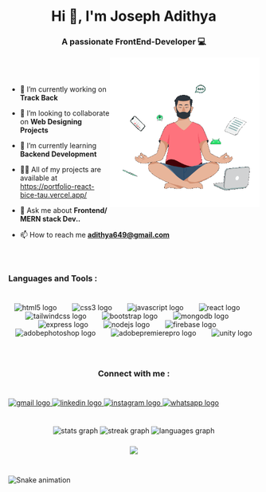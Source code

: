 <h1 align="center">Hi 👋, I'm Joseph Adithya</h1>

###

<h3 align="center">A passionate FrontEnd-Developer 💻</h3>


<img align="right" height="300" src="https://raw.githubusercontent.com/navishkadarshana/navishkadarshana/main/animation_500_l4ld57sp.gif"  />

###


<p align="left">

  <br></br>
  
- 🔭 I’m currently working on **Track Back**

- 👯 I’m looking to collaborate on **Web Designing Projects**

- 🌱 I’m currently learning **Backend Development**

- 👨‍💻 All of my projects are available at https://portfolio-react-bice-tau.vercel.app/

- 💬 Ask me about **Frontend/ MERN stack Dev..**

- 📫 How to reach me **adithya649@gmail.com**
  
###

<br clear="both">

<h3 align="left">Languages and Tools :</h3>

###

<br clear="both">

<div align="center">
  <img src="https://skillicons.dev/icons?i=html" height="35" alt="html5 logo"  />
  <img width="23" />
  <img src="https://skillicons.dev/icons?i=css" height="35" alt="css3 logo"  />
  <img width="23" />
  <img src="https://skillicons.dev/icons?i=js" height="35" alt="javascript logo"  />
  <img width="23" />
  <img src="https://skillicons.dev/icons?i=react" height="35" alt="react logo"  />
  <img width="23" />
  <img src="https://skillicons.dev/icons?i=tailwind" height="35" alt="tailwindcss logo"  />
  <img width="23" />
  <img src="https://skillicons.dev/icons?i=bootstrap" height="35" alt="bootstrap logo"  />
  <img width="23" />
  <img src="https://skillicons.dev/icons?i=mongodb" height="35" alt="mongodb logo"  />
  <img width="23" />
  <img src="https://skillicons.dev/icons?i=express" height="35" alt="express logo"  />
  <img width="23" />
  <img src="https://skillicons.dev/icons?i=nodejs" height="35" alt="nodejs logo"  />
  <img width="23" />
  <img src="https://skillicons.dev/icons?i=firebase" height="35" alt="firebase logo"  />
  <img width="23" />
  <img src="https://skillicons.dev/icons?i=ps" height="35" alt="adobephotoshop logo"  />
  <img width="23" />
  <img src="https://skillicons.dev/icons?i=pr" height="35" alt="adobepremierepro logo"  />
  <img width="23" />
  <img src="https://skillicons.dev/icons?i=unity" height="35" alt="unity logo"  />
</div>

###

<br clear="both">

<h3 align="center">Connect with me :</h3>

###

<br clear="both">

<div align="left">
  <a href="mailto:adithya649@gmail.com" target="_blank">
    <img src="https://raw.githubusercontent.com/maurodesouza/profile-readme-generator/master/src/assets/icons/social/gmail/default.svg" width="54" height="30" alt="gmail logo"  />
  </a>
  <a href="https://www.linkedin.com/in/josephadithya/" target="_blank">
    <img src="https://raw.githubusercontent.com/maurodesouza/profile-readme-generator/master/src/assets/icons/social/linkedin/default.svg" width="54" height="30" alt="linkedin logo"  />
  </a>
  <a href="https://www.instagram.com/confused_josh/" target="_blank">
    <img src="https://raw.githubusercontent.com/maurodesouza/profile-readme-generator/master/src/assets/icons/social/instagram/default.svg" width="54" height="30" alt="instagram logo"  />
  </a>
  <a href="https://wa.me/919551926550 " target="_blank">
    <img src="https://raw.githubusercontent.com/maurodesouza/profile-readme-generator/master/src/assets/icons/social/whatsapp/default.svg" width="54" height="30" alt="whatsapp logo"  />
  </a>
</div>

###

<br clear="both">

<div align="center">
  <img src="https://github-readme-stats.vercel.app/api?username=JoelAdit&hide_title=false&hide_rank=false&show_icons=true&include_all_commits=true&count_private=true&disable_animations=false&theme=dracula&locale=en&hide_border=false" height="150" alt="stats graph"  />
  <img src="https://streak-stats.demolab.com?user=JoelAdit&locale=en&mode=daily&theme=dracula&hide_border=false&border_radius=5" height="150" alt="streak graph"  />
  <img src="https://github-readme-stats.vercel.app/api/top-langs?username=JoelAdit&locale=en&hide_title=false&layout=compact&card_width=320&langs_count=5&theme=dracula&hide_border=false" height="150" alt="languages graph"  />
</div>

###

<div align="center">
  <img src="https://profile-counter.glitch.me/JoelAdit/count.svg?"  />
</div>

###

<br clear="both">

<img src="https://raw.githubusercontent.com/JoelAdit/JoelAdit/output/snake.svg" alt="Snake animation" />

###
